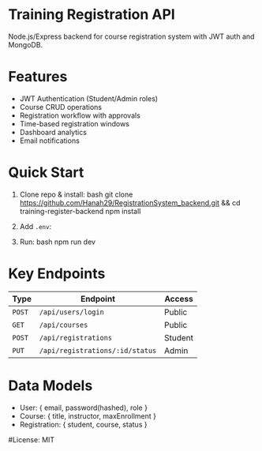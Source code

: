 # Training Registration API

Node.js/Express backend for course registration system with JWT auth and MongoDB.

# Features
-  JWT Authentication (Student/Admin roles)
-  Course CRUD operations
-  Registration workflow with approvals
-  Time-based registration windows
-  Dashboard analytics
-  Email notifications

# Quick Start
1. Clone repo & install:
   bash
   git clone https://github.com/Hanah29/RegistrationSystem_backend.git   && cd training-register-backend
   npm install
   

2. Add `.env`:


3. Run:
    bash
   npm run dev  

# Key Endpoints
| Type       | Endpoint                     | Access     |
|------------|------------------------------|------------|
| `POST`     | `/api/users/login`           | Public     |
| `GET`      | `/api/courses`               | Public     |
| `POST`     | `/api/registrations`         | Student    |
| `PUT`      | `/api/registrations/:id/status` | Admin |

# Data Models
- User: { email, password(hashed), role }
- Course: { title, instructor, maxEnrollment }
- Registration: { student, course, status }

#License: MIT  
